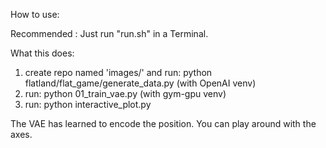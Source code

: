 How to use:

Recommended : Just run "run.sh" in a Terminal.  

What this does:

1) create repo named 'images/' and run: python flatland/flat_game/generate_data.py (with OpenAI venv)
2) run: python 01_train_vae.py (with gym-gpu venv)
3) run: python interactive_plot.py

The VAE has learned to encode the position. You can play around with the axes.
